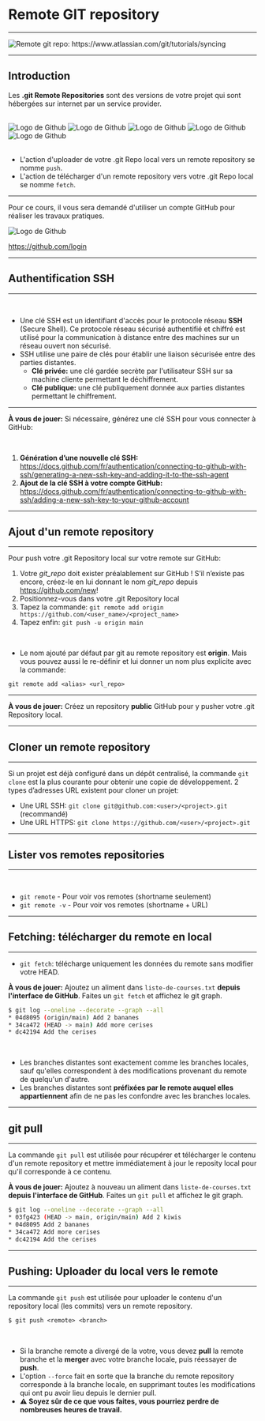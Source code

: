 # Remote GIT repository
<Hr />


<div class="flex justify-center h-2/4 p-4">
  <img src="/images/git-remote.png" alt="Remote git repo: https://www.atlassian.com/git/tutorials/syncing" class="!border-0"/>
</div>

---

<Breadcrumbs />

## Introduction

Les **.git Remote Repositories** sont des versions de votre projet qui sont hébergées sur internet par un service provider.

<br />

<v-click>
<div class="grid grid-cols-5 gap-4">
  <img src="/images/github-logo.png" alt="Logo de Github" class="!border-0"/>
  <img src="/images/gitlab-logo.png" alt="Logo de Github" class="!border-0"/>
  <img src="/images/bitbucket-logo.png" alt="Logo de Github" class="!border-0"/>
  <img src="/images/sourceforge-logo.png" alt="Logo de Github" class="!border-0"/>
  <img src="/images/cloudsource-logo.png" alt="Logo de Github" class="!border-0"/>
</div>
</v-click>

<br />

<v-clicks>

* L'action d'uploader de votre .git Repo local vers un remote repository se nomme `push`.
* L'action de télécharger d'un remote repository vers votre .git Repo local se nomme `fetch`.

</v-clicks>

<!--
* GitHub 100Millions d'utilisateurs en 2023
* -->

---

<Breadcrumbs />

Pour ce cours, il vous sera demandé d'utiliser un compte GitHub pour réaliser les travaux pratiques.

<div class="flex justify-center h-1/4 p-4">
  <img src="/images/github-logo.png" alt="Logo de Github" class="!border-0"/>
</div>


<p class="text-center">

<mdi-open-in-new /> https://github.com/login
</p>

---

<Breadcrumbs />

## Authentification SSH
<Hr />

<br />

<v-clicks depth="2">

* Une clé SSH est un identifiant d'accès pour le protocole réseau **SSH** (Secure Shell). Ce protocole réseau sécurisé authentifié et chiffré est utilisé pour la communication à distance entre des machines sur un réseau ouvert non sécurisé.
* SSH utilise une paire de clés pour établir une liaison sécurisée entre des parties distantes.
  * **Clé privée:** une clé gardée secrète par l'utilisateur SSH sur sa machine cliente permettant le déchiffrement.
  * **Clé publique:** une clé publiquement donnée aux parties distantes permettant le chiffrement.
</v-clicks>

---

<Breadcrumbs />

**À vous de jouer:** Si nécessaire, générez une clé SSH pour vous connecter à GitHub:

<br />

1. **Génération d’une nouvelle clé SSH:** https://docs.github.com/fr/authentication/connecting-to-github-with-ssh/generating-a-new-ssh-key-and-adding-it-to-the-ssh-agent
2. **Ajout de la clé SSH à votre compte GitHub:** https://docs.github.com/fr/authentication/connecting-to-github-with-ssh/adding-a-new-ssh-key-to-your-github-account

---

<Breadcrumbs />

## Ajout d'un remote repository
<Hr />

Pour push votre .git Repository local sur votre remote sur GitHub:

<v-clicks>

1. Votre *git_repo* doit exister préalablement sur GitHub ! S’il n’existe pas encore, créez-le en lui donnant le nom *git_repo* depuis https://github.com/new!
2. Positionnez-vous dans votre .git Repository local
3. Tapez la commande: `git remote add origin https://github.com/<user_name>/<project_name>`
4. Tapez enfin: `git push -u origin main`
</v-clicks>

<br />
<v-click>

* Le nom ajouté par défaut par git au remote repository est **origin**. Mais vous pouvez aussi le re-définir et lui donner un nom plus explicite avec la commande:

`git remote add <alias> <url_repo>`
</v-click>

---

<Breadcrumbs />

**À vous de jouer:** Créez un repository **public** GitHub pour y pusher votre .git Repository local.

---

<Breadcrumbs />

## Cloner un remote repository
<Hr />

Si un projet est déjà configuré dans un dépôt centralisé, la commande `git clone` est la plus courante pour obtenir une copie de développement. 2 types d’adresses URL existent pour cloner un projet:

* Une URL SSH: `git clone git@github.com:<user>/<project>.git` (recommandé)
* Une URL HTTPS: `git clone https://github.com/<user>/<project>.git`

---

<Breadcrumbs />

## Lister vos remotes repositories
<Hr />

<br />

* `git remote` - Pour voir vos remotes (shortname seulement)
* `git remote -v` - Pour voir vos remotes (shortname + URL)

---

<Breadcrumbs />

## Fetching: télécharger du remote en local
<Hr />

* `git fetch`: télécharge uniquement les données du remote sans modifier votre HEAD.

**À vous de jouer:** Ajoutez un aliment dans `liste-de-courses.txt` **depuis l'interface de GitHub**. Faites un `git fetch` et affichez le git graph.

<v-click>

```bash
$ git log --oneline --decorate --graph --all
* 04d8095 (origin/main) Add 2 bananes
* 34ca472 (HEAD -> main) Add more cerises
* dc42194 Add the cerises
```
</v-click>

<br />
<div class="text-sm">
<v-clicks>

* Les branches distantes sont exactement comme les branches locales, sauf qu'elles correspondent à des modifications provenant du remote de quelqu'un d'autre.
* Les branches distantes sont **préfixées par le remote auquel elles appartiennent** afin de ne pas les confondre avec les branches locales.
</v-clicks>
</div>

<!--
* git log --oneline --decorate --graph --all
-->

---

<Breadcrumbs />

## git pull
<Hr />

La commande `git pull` est utilisée pour récupérer et télécharger le contenu d'un remote repository et mettre immédiatement à jour le reposity local pour qu'il corresponde à ce contenu.

**À vous de jouer:** Ajoutez à nouveau un aliment dans `liste-de-courses.txt` **depuis l'interface de GitHub**. Faites un `git pull` et affichez le git graph.

<v-click>

```bash
$ git log --oneline --decorate --graph --all
* 03fg423 (HEAD -> main, origin/main) Add 2 kiwis
* 04d8095 Add 2 bananes
* 34ca472 Add more cerises
* dc42194 Add the cerises
```
</v-click>

---

<Breadcrumbs />

## Pushing: Uploader du local vers le remote
<Hr />

La commande `git push` est utilisée pour uploader le contenu d'un repository local (les commits) vers un remote repository.

```txt
$ git push <remote> <branch>
```

<br />

<v-clicks>

* Si la branche remote a divergé de la votre, vous devez **pull** la remote branche et la **merger** avec votre branche locale, puis réessayer de **push**.
* L'option `--force`  fait en sorte que la branche du remote repository corresponde à la branche locale, en supprimant toutes les modifications qui ont pu avoir lieu depuis le dernier pull.
* **⚠️ Soyez sûr de ce que vous faites, vous pourriez perdre de nombreuses heures de travail.**
</v-clicks>
